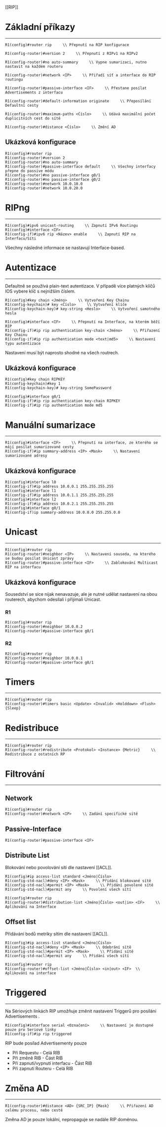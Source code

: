 [[RIP]]

# Základní příkazy
---

```
R1(config)#router rip     \\ Přepnutí na RIP konfigurace
```
```
R1(config-router)#version 2     \\ Přepnutí z RIPv1 na RIPv2
```
```
R1(config-router)#no auto-summary     \\ Vypne sumarizaci, nutno nastavit na každém routeru
```

```
R1(config-router)#network <IP>     \\ Přiřadí síť a interface do RIP routingu
```

```
R1(config-router)#passive-interface <IF>     \\ Přestane posílat Advertisements z interfacu
```

```
R1(config-router)#default-information originate     \\ Přeposílání Defaultní cesty
```

```
R1(config-router)#maximum-paths <Číslo>     \\ Udává maximální počet duplicitních cest do sítě
```

```
R1(config-router)#distance <Číslo>     \\ Změní AD
```

## Ukázková konfigurace

```
R1(config)#router rip
R1(config-router)#version 2
R1(config-router)#no auto-summary
R1(config-router)#passive-interface default     \\ Všechny interfacy přepne do passive módu
R1(config-router)#no passive-interface g0/1
R1(config-router)#no passive-interface g0/2
R1(config-router)#network 10.0.10.0
R1(config-router)#network 10.0.20.0
```

# RIPng
---

```
R1(config)#ipv6 unicast-routing     \\ Zapnutí IPv6 Routingu
R1(config)#interface <IF>
R1(config-if)#ipv6 rip <Název> enable     \\ Zapnutí RIP na Interfacu/Síti
```

Všechny následné informace se nastavují Interface-based.

# Autentizace
---

Defaultně se používá plain-text autentizace.
V případě více platných klíčů IOS vybere klíč s nejnižším číslem.

```
R1(config)#key chain <Jméno>     \\ Vytvoření Key Chainu
R1(config-keychain)# key <Číslo>     \\ Vytvoření klíče
R1(config-keychain-key)# key-string <Heslo>     \\ Vytvoření samotného hesla
```
```
R1(config)#interface <IF>     \\ Přepnutí na Interface, na kterém běží RIP
R1(config-if)#ip rip authentication key-chain <Jméno>     \\ Přiřazení Key Chainu
R1(config-if)#ip rip authentication mode <text|md5>     \\ Nastavení typu autentizace
```

Nastavení musí být naprosto shodné na všech routrech.

## Ukázková konfigurace
```
R1(config)#key chain RIPKEY
R1(config-keychain)#key 1
R1(config-keychain-key)# key-string SomePassword    
```
```
R1(config)#interface g0/1     
R1(config-if)#ip rip authentication key-chain RIPKEY     
R1(config-if)#ip rip authentication mode md5   
```

# Manuální sumarizace
---

```
R1(config)#interface <IF>     \\ Přepnutí na interface, ze kterého se májí posílat sumarizované cesty
R1(config-if)#ip summary-address <IP> <Mask>     \\ Nastavení sumarizované adresy
```

## Ukázková konfigurace

```
R1(config)#interface l0
R1(config-if)#ip address 10.0.0.1 255.255.255.255
R1(config)#interface l1
R1(config-if)#ip address 10.0.1.1 255.255.255.255
R1(config)#interface l2
R1(config-if)#ip address 10.0.2.1 255.255.255.255
R1(config)#interface g0/1
R1(config-if)ip summary-address 10.0.0.0 255.255.0.0
```

# Unicast
---

```
R1(config)#router rip
R1(config-router)#neighbor <IP>     \\ Nastavení souseda, na kterého se budou posílat Unicast zprávy
R1(config-router)#passive-interface <IF>     \\ Zablokování Multicast RIP na interfacu
```

## Ukázková konfigurace

Sousedství se sice nijak nenavazuje, ale je nutné udělat nastavení na obou routerech, abychom odesílali i přijímali Unicast.

### R1
```
R1(config)#router rip
R1(config-router)#neighbor 10.0.0.2 
R1(config-router)#passive-interface g0/1
```

### R2

```
R2(config)#router rip
R2(config-router)#neighbor 10.0.0.1   
R2(config-router)#passive-interface g0/1
```

# Timers
---

```
R1(config)#router rip
R1(config-router)#timers basic <Update> <Invalid> <Holddown> <Flush> {Sleep}
```

# Redistribuce
---

```
R1(config)#router rip
R1(config-router)#redistribute <Protokol> <Instance> {Metric}     \\ Redistribuce z ostatních RP
```

# Filtrování
---

## Network

```
R1(config)#router rip
R1(config-router)#network <IP>     \\ Zadání specifické sítě
```

## Passive-Interface

```
R1(config-router)#passive-interface <IF>
```

## Distribute List

Blokování nebo povolování sítí dle nastavení [[ACL]].

```
R1(config)#ip access-list standard <Jméno|Číslo>
R1(config-std-nacl)#deny <IP> <Mask>     \\ Přidání blokované sítě
R1(config-std-nacl)#permit <IP> <Mask>     \\ Přidání povolené sítě
R1(config-std-nacl)#permit any     \\ Povolení všech sítí
```
```
R1(config)#router rip
R1(config-router)#distribution-list <Jméno|Číslo> <out|in> <IF>     \\ Aplikování na Interface
```

## Offset list

Přidávání bodů metriky sítím dle nastavení [[ACL]].

```
R1(config)#ip access-list standard <Jméno|Číslo>
R1(config-std-nacl)#deny <IP> <Mask>     \\ Odebrání sítě
R1(config-std-nacl)#permit <IP> <Mask>     \\ Přidání sítě
R1(config-std-nacl)#permit any     \\ Přidání všech sítí
```
```
R1(config)#router rip
R1(config-router)#offset-list <Jméno|Číslo> <in|out> <IF>  \\ Aplikování na interface 
```

# Triggered
---

Na Sériových linkách RIP umožňuje změnit nastavení Triggerů pro posílání Advertisements .

```
R1(config)#interface serial <Označení>     \\ Nastavení je dostupné pouze pro Seriové linky
R1(config-if)#ip rip triggered 
```

RIP bude posílad Advertisementy pouze
- Při Requestu - Celá RIB
- Při změně RIB - Část RIB
- Při zapnutí/vypnutí interfacu - Část RIB
- Při zapnutí Routeru - Celá RIB

# Změna AD
---

```
R1(config-router)#distance <AD> {SRC_IP} {Mask}     \\ Přiřazení AD celému procesu, nebo cestě
```

Změna AD je pouze lokální, nepropaguje se nadále RIP doménou.
